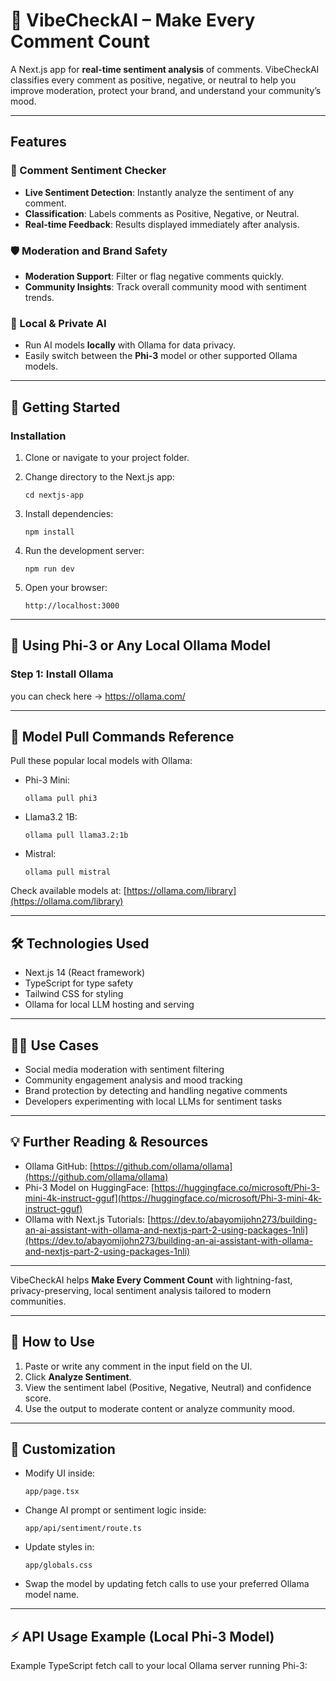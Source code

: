 # 🚦 VibeCheckAI – Make Every Comment Count

A Next.js app for **real-time sentiment analysis** of comments. VibeCheckAI classifies every comment as positive, negative, or neutral to help you improve moderation, protect your brand, and understand your community’s mood.

---

## Features

### 🔎 Comment Sentiment Checker
- **Live Sentiment Detection**: Instantly analyze the sentiment of any comment.
- **Classification**: Labels comments as Positive, Negative, or Neutral.
- **Real-time Feedback**: Results displayed immediately after analysis.

### 🛡️ Moderation and Brand Safety
- **Moderation Support**: Filter or flag negative comments quickly.
- **Community Insights**: Track overall community mood with sentiment trends.

### 🤖 Local & Private AI
- Run AI models **locally** with Ollama for data privacy.
- Easily switch between the **Phi-3** model or other supported Ollama models.

---

## 🚀 Getting Started

### Installation

1. Clone or navigate to your project folder.

2. Change directory to the Next.js app:

    ```
    cd nextjs-app
    ```

3. Install dependencies:

    ```
    npm install
    ```

4. Run the development server:

    ```
    npm run dev
    ```

5. Open your browser:

    ```
    http://localhost:3000
    ```

---

## 🤖 Using Phi-3 or Any Local Ollama Model

### Step 1: Install Ollama

you can check here -> https://ollama.com/


---

## 🧠 Model Pull Commands Reference

Pull these popular local models with Ollama:

- Phi-3 Mini:

    ```
    ollama pull phi3
    ```

- Llama3.2 1B:

    ```
    ollama pull llama3.2:1b
    ```

- Mistral:

    ```
    ollama pull mistral
    ```

Check available models at: [https://ollama.com/library](https://ollama.com/library)

---

## 🛠 Technologies Used

- Next.js 14 (React framework)
- TypeScript for type safety
- Tailwind CSS for styling
- Ollama for local LLM hosting and serving

---

## 🧑‍🏫 Use Cases

- Social media moderation with sentiment filtering
- Community engagement analysis and mood tracking
- Brand protection by detecting and handling negative comments
- Developers experimenting with local LLMs for sentiment tasks

---

## 💡 Further Reading & Resources

- Ollama GitHub: [https://github.com/ollama/ollama](https://github.com/ollama/ollama)
- Phi-3 Model on HuggingFace: [https://huggingface.co/microsoft/Phi-3-mini-4k-instruct-gguf](https://huggingface.co/microsoft/Phi-3-mini-4k-instruct-gguf)
- Ollama with Next.js Tutorials: [https://dev.to/abayomijohn273/building-an-ai-assistant-with-ollama-and-nextjs-part-2-using-packages-1nli](https://dev.to/abayomijohn273/building-an-ai-assistant-with-ollama-and-nextjs-part-2-using-packages-1nli)

---

VibeCheckAI helps **Make Every Comment Count** with lightning-fast, privacy-preserving, local sentiment analysis tailored to modern communities.


---

## 🎯 How to Use

1. Paste or write any comment in the input field on the UI.
2. Click **Analyze Sentiment**.
3. View the sentiment label (Positive, Negative, Neutral) and confidence score.
4. Use the output to moderate content or analyze community mood.

---

## 🎨 Customization

- Modify UI inside:

    ```
    app/page.tsx
    ```

- Change AI prompt or sentiment logic inside:

    ```
    app/api/sentiment/route.ts
    ```

- Update styles in:

    ```
    app/globals.css
    ```

- Swap the model by updating fetch calls to use your preferred Ollama model name.

---

## ⚡ API Usage Example (Local Phi-3 Model)

Example TypeScript fetch call to your local Ollama server running Phi-3:

